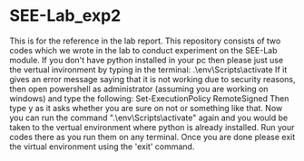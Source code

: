 # SEE-Lab_exp2
This is for the reference in the lab report. This repository consists of two codes which we wrote in the lab to conduct experiment on the SEE-Lab module.
If you don't have python installed in your pc then please just use the vertual invironment by typing in the terminal:
.\env\Scripts\activate
If it gives an error message saying that it is not working due to security reasons, then open powershell as administrator (assuming you are working on windows) and type the following:
Set-ExecutionPolicy RemoteSigned
Then type y as it asks whether you are sure on not or something like that.
Now you can run the command ".\env\Scripts\activate" again and you would be taken to the vertual environment where python is already installed. Run your codes there as you run them on any terminal. Once you are done please exit the virtual environment using the 'exit' command.
